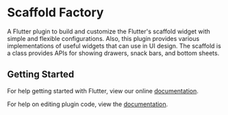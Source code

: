 # Scaffold Factory

A Flutter plugin to build and customize the Flutter's scaffold widget with simple and flexible configurations. Also, this plugin provides various implementations of useful widgets that can use in UI design. The scaffold is a class provides APIs for showing drawers, snack bars, and bottom sheets. 

## Getting Started

For help getting started with Flutter, view our online
[documentation](https://flutter.io/).

For help on editing plugin code, view the [documentation](https://flutter.io/developing-packages/#edit-plugin-package).
